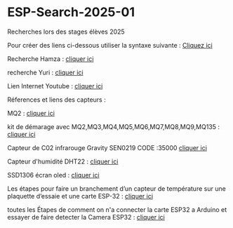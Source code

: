  # ESP-Search-2025-01
Recherches lors des stages élèves 2025

Pour créer des liens ci-dessous utiliser la syntaxe suivante : [Cliquez ici](https://docs.github.com/fr/get-started/writing-on-github/getting-started-with-writing-and-formatting-on-github/basic-writing-and-formatting-syntax#links)

 Recherche Hamza : [cliquer ici](https://github.com/ntiCLV/ESP32-research-2025-01/blob/main/recherches-hamza.pdf) 

recherche Yuri : [cliquer ici](https://github.com/ntiCLV/ESP32-research-2025-01/blob/main/Guide-explication-l'ESP32.pdf)

Lien Internet Youtube : [cliquer ici](https://www.youtube.com/watch?v=IuyBaxSqQ50)

Réferences et liens des capteurs : 

MQ2 : [cliquer ici](https://www.amazon.fr/AZDelivery-Capteur-qualit%C3%A9-Module-Arduino/dp/B07CYYB82F?dib=eyJ2IjoiMSJ9.cQ4t_O4UBjm1NlDGNqCG4Cu4LHt5iiIhkptDVJbKvNNmXiLvvSJY4vhz8SmTM0-gpKJrA5lgn47vsnKdxwcX1tX5mU7XJBtmIAklmBGpL1I2CWQZBrZ3XIUrT5QRaZIM20c-uEfGN-kRfA3KbKVGb0AFQDo0Q9LNXWRvf7wn3O7QfjmrXvVTX2D5CikxcHYwa57TBPAAfE2VNv5-dcUqnMGPlRk0fe6QSYou3VqETo1tkNhyeif8Go4XwvDggL0Q-znhZ4ZCeY0NgIa1eIXI6iMrwOKu8bCJN0UKGa_Ke78O-WOxwPt7XU9X1qCZPOOQ5N2IEUFu_SrvA0IKf_KJaJsy74evZjjLxdfhmAl0r7Ds42whJKJcovyT2kDzrZKExxGowtEC7pGvf6OqruRIMH2ifh3189Xrd8asE8ldtiwUvWdUpUzpZ_TwunCub_aG.0pSN61bduymimPiFccX4jgZU9zL8peBk8yf58ki54bs&dib_tag=se&keywords=mq2&qid=1738586246&sr=8-2&th=1)

kit de démarage avec MQ2,MQ3,MQ4,MQ5,MQ6,MQ7,MQ8,MQ9,MQ135 : [cliquer ici](https://www.amazon.fr/pi%C3%A8ces-Module-capteur-d%C3%A9tection-d%C3%A9marrage/dp/B08XG1CVCG?__mk_fr_FR=%C3%85M%C3%85%C5%BD%C3%95%C3%91&crid=1Q193602DN6ND&dib=eyJ2IjoiMSJ9.-wLc_ZHA6kp3lcYGuS3Wng3xeU8ovrDaPvUq-cGxbJP4Jmo7G9aIZKF_o0FZa2I-gsdhuW5Yq2tpxF1l-DVX3NRo6Pt3pgtTCn16Fe1Xqm9_FRbiOhG-S-II5Qsm-uzHNjnRw9Nl_gk5gVSFNUL7kJzLQBCLIDjIkSLXEQsE_hnTatDPK7bs5rmQcTPHtniA-UZEyxZhYvr4daHxJbIreHS1liifRPLkEA0viwjLOQnOpqQescd5oHGnrSJhP7sSYZJRlG9acZnC2JOzl2lkToksj4mfB-BX7Um153MxCcETZySKOWDeDekhKlZf6ofLKud6NoskGCjenJnSYyxFhBacP7dAlXjZrzP_AYtx4lqHTTxOVIAmuH3ATMr4f02VCpPZ5ozek4cmKofb12duac52GKhBheuh4S1mGwuIMlzHR3Ov_rSZQ1fY2xCYhaAc.Mhk3Gb3UPXLkf2RCcMhyBNyKvMuJO3qLfM-1t5EunIk&dib_tag=se&keywords=mq+4&qid=1738587043&sprefix=mq+4%2Caps%2C101&sr=8-1)

Capteur de C02 infrarouge Gravity SEN0219 CODE :35000 [cliquer ici](https://www.gotronic.fr/art-capteur-de-c02-infrarouge-gravity-sen0219-25725.htm)

Capteur d'humidité DHT22 : [cliquer ici](https://www.amazon.fr/Temp%C3%A9rature-Dhumidit%C3%A9-Binghe-Temperature-Compatible/dp/B0D86JG8SQ?__mk_fr_FR=%C3%85M%C3%85%C5%BD%C3%95%C3%91&crid=KZOS08J7OFEV&dib=eyJ2IjoiMSJ9.YL4-ooAoP28jv7U2CjxH4xDMXN90dODExPM0xsuuLXZAJQzGiDOcGRM2glWwYunFTCCbQZWICsDCwSXoQglpbn5fVWNTAoYq98fmwrZV-EkGox2CnZvi9MR3p5O3fNWrcjuIRpT2xcJ-YvghARsWJ-K8ELLQzACgSVALX-3m1zUzHyYNXDryNNvf_MnqZFftk9cbk9hlA6avVf_igzTNsELbZOH_KQkW7-fVjF2csuwfneyHzEQGt4oi961h3Aig504sHcqtzpSogjI7NJtdfuEfshPxpOXP1zX_SUwO1LxikDlKFk-Hix6KZE7-VEnG2OGOJfrKXKkNo7NGKrv9tock02iIj3HOReiUjvyLsNKWf3swUhcAMWCSAHjTspifF8Ie8wiB1Yiz3aTVCvcKNAevviQcOE1NS0kqAu3XWLDnT0WNhjbf0MVRubyDIT6a.5B2dA-lmfuY7bUh8lk6Kl3nVm2B_Fdx1dydBCU7Gd28&dib_tag=se&keywords=DHT22&qid=1738587658&sprefix=dht22%2Caps%2C67&sr=8-10)


SSD1306 écran oled : [cliquer ici](https://www.amazon.fr/AZDelivery-Caract%C3%A8res-Compatible-Raspberry-incluant/dp/B078J78R45?__mk_fr_FR=%C3%85M%C3%85%C5%BD%C3%95%C3%91&crid=1YWER0E0YF6ZI&dib=eyJ2IjoiMSJ9.B-p1DIVvtu_EdejogZwUkLcgf4ON7gtVeL0v2I-Ze4CdwYzAGTe2VqOMYo1LwOvlUm4S4I4DFJnlFfo0CR-1QpSrbkXSnQItxmR6vAb3Y8voutLdOQWot3nSwryPaYfrunatRAuzs0PS-2ICyShilUIZBwBm9wGK0NYNl4Rd11lnO9uLl03d1RYiHb0bkp8jiQPCDt8xfmell9Q8_eatdmaSo7sTTA5axwwGdFx5FJiedgslwvQZlCiUyqTPT1Bz.KcX0_n2jTAA1aiq_BS1tELFOA0aJcJ-nQlJhebR1Bxo&dib_tag=se&keywords=SSD1306&qid=1738588121&sprefix=ssd1306%2B%2Caps%2C117&sr=8-5&th=1)

Les étapes pour faire un  branchement d’un capteur de température sur une plaquette d’essaie et une carte ESP-32 : [cliquer ici](file:///C:/Users/iot/Documents/contrendu-esp-32-capteur-de-temperature.pdf)

toutes les Étapes de comment on n'a connecter la carte ESP32 a Arduino et essayer de faire detecter la Camera ESP32 : [cliquer ici](file:///C:/Users/iot/Documents/contrendu-guide-esp32-yuri.pdf)
